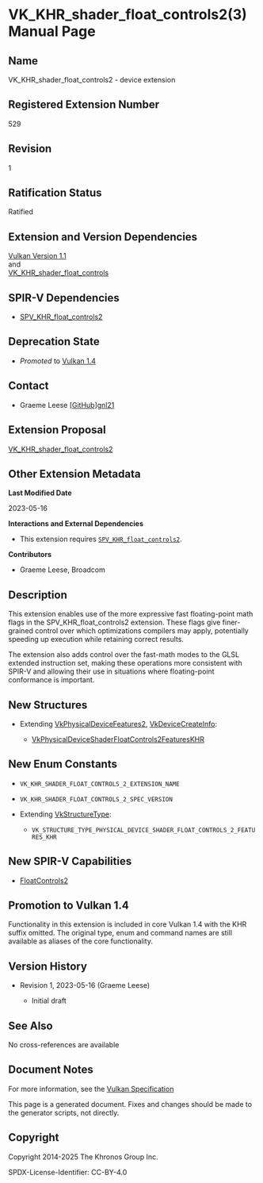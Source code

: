 # VK\_KHR\_shader\_float\_controls2(3) Manual Page

## Name

VK\_KHR\_shader\_float\_controls2 - device extension



## [](#_registered_extension_number)Registered Extension Number

529

## [](#_revision)Revision

1

## [](#_ratification_status)Ratification Status

Ratified

## [](#_extension_and_version_dependencies)Extension and Version Dependencies

[Vulkan Version 1.1](#versions-1.1)  
and  
[VK\_KHR\_shader\_float\_controls](https://registry.khronos.org/vulkan/specs/latest/man/html/VK_KHR_shader_float_controls.html)

## [](#_spir_v_dependencies)SPIR-V Dependencies

- [SPV\_KHR\_float\_controls2](https://github.khronos.org/SPIRV-Registry/extensions/KHR/SPV_KHR_float_controls2.html)

## [](#_deprecation_state)Deprecation State

- *Promoted* to [Vulkan 1.4](https://registry.khronos.org/vulkan/specs/latest/html/vkspec.html#versions-1.4-promotions)

## [](#_contact)Contact

- Graeme Leese [\[GitHub\]gnl21](https://github.com/KhronosGroup/Vulkan-Docs/issues/new?body=%5BVK_KHR_shader_float_controls2%5D%20%40gnl21%0A%2AHere%20describe%20the%20issue%20or%20question%20you%20have%20about%20the%20VK_KHR_shader_float_controls2%20extension%2A)

## [](#_extension_proposal)Extension Proposal

[VK\_KHR\_shader\_float\_controls2](https://github.com/KhronosGroup/Vulkan-Docs/tree/main/proposals/VK_KHR_shader_float_controls2.adoc)

## [](#_other_extension_metadata)Other Extension Metadata

**Last Modified Date**

2023-05-16

**Interactions and External Dependencies**

- This extension requires [`SPV_KHR_float_controls2`](https://github.khronos.org/SPIRV-Registry/extensions/KHR/SPV_KHR_float_controls2.html).

**Contributors**

- Graeme Leese, Broadcom

## [](#_description)Description

This extension enables use of the more expressive fast floating-point math flags in the SPV\_KHR\_float\_controls2 extension. These flags give finer- grained control over which optimizations compilers may apply, potentially speeding up execution while retaining correct results.

The extension also adds control over the fast-math modes to the GLSL extended instruction set, making these operations more consistent with SPIR-V and allowing their use in situations where floating-point conformance is important.

## [](#_new_structures)New Structures

- Extending [VkPhysicalDeviceFeatures2](https://registry.khronos.org/vulkan/specs/latest/man/html/VkPhysicalDeviceFeatures2.html), [VkDeviceCreateInfo](https://registry.khronos.org/vulkan/specs/latest/man/html/VkDeviceCreateInfo.html):
  
  - [VkPhysicalDeviceShaderFloatControls2FeaturesKHR](https://registry.khronos.org/vulkan/specs/latest/man/html/VkPhysicalDeviceShaderFloatControls2FeaturesKHR.html)

## [](#_new_enum_constants)New Enum Constants

- `VK_KHR_SHADER_FLOAT_CONTROLS_2_EXTENSION_NAME`
- `VK_KHR_SHADER_FLOAT_CONTROLS_2_SPEC_VERSION`
- Extending [VkStructureType](https://registry.khronos.org/vulkan/specs/latest/man/html/VkStructureType.html):
  
  - `VK_STRUCTURE_TYPE_PHYSICAL_DEVICE_SHADER_FLOAT_CONTROLS_2_FEATURES_KHR`

## [](#_new_spir_v_capabilities)New SPIR-V Capabilities

- [FloatControls2](https://registry.khronos.org/vulkan/specs/latest/html/vkspec.html#spirvenv-capabilities-table-FloatControls2)

## [](#_promotion_to_vulkan_1_4)Promotion to Vulkan 1.4

Functionality in this extension is included in core Vulkan 1.4 with the KHR suffix omitted. The original type, enum and command names are still available as aliases of the core functionality.

## [](#_version_history)Version History

- Revision 1, 2023-05-16 (Graeme Leese)
  
  - Initial draft

## [](#_see_also)See Also

No cross-references are available

## [](#_document_notes)Document Notes

For more information, see the [Vulkan Specification](https://registry.khronos.org/vulkan/specs/latest/html/vkspec.html#VK_KHR_shader_float_controls2)

This page is a generated document. Fixes and changes should be made to the generator scripts, not directly.

## [](#_copyright)Copyright

Copyright 2014-2025 The Khronos Group Inc.

SPDX-License-Identifier: CC-BY-4.0